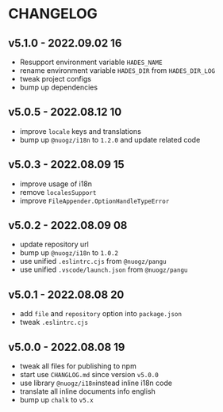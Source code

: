 # CHANGELOG

## v5.1.0 - 2022.09.02 16
* Resupport environment variable `HADES_NAME`
* rename environment variable `HADES_DIR` from `HADES_DIR_LOG`
* tweak project configs
* bump up dependencies


## v5.0.5 - 2022.08.12 10
* improve `locale` keys and translations
* bump up `@nuogz/i18n` to `1.2.0` and update related code


## v5.0.3 - 2022.08.09 15
* improve usage of i18n
* remove `localesSupport`
* improve `FileAppender.OptionHandleTypeError`


## v5.0.2 - 2022.08.09 08
* update repository url
* bump up `@nuogz/i18n` to `1.0.2`
* use unified `.eslintrc.cjs` from `@nuogz/pangu`
* use unified `.vscode/launch.json` from `@nuogz/pangu`


## v5.0.1 - 2022.08.08 20
* add `file` and `repository` option into `package.json`
* tweak `.eslintrc.cjs`


## v5.0.0 - 2022.08.08 19
* tweak all files for publishing to npm
* start use `CHANGLOG.md` since version `v5.0.0`
* use library `@nuogz/i18n`instead inline i18n code
* translate all inline documents info english
* bump up `chalk` to `v5.x`

